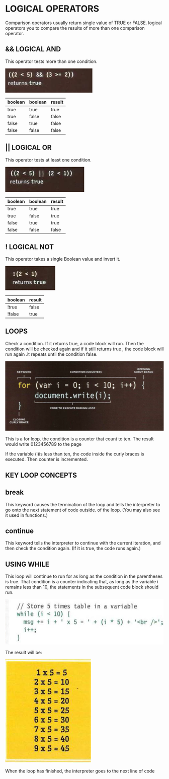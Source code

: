 # LOGICAL OPERATORS

Comparison operators usually return single value of TRUE or FALSE. logical operators you to compare the results of more than one comparison operator.

## && LOGICAL AND

This operator tests more than one condition.

![and](images/and.png)

| boolean | boolean |result|
| ---  | --- | ---|
| true |true |true |
| true |false |false |
| false |true |false |
| false |false |false |

## || LOGICAL OR

This operator tests at least one condition.

![or](images/or.png)

| boolean | boolean |result|
| ---  | --- | ---|
| true |true |true |
| true |false |true |
| false |true |true |
| false |false |false |

## ! LOGICAL NOT

This operator takes a single Boolean value and invert it.

 ![not](images/not.png)

| boolean | result|
| ---  | --- |
| !true |false |
| !false |true |

## LOOPS

Check a condition. If it returns true, a code block will run. Then the condition will be checked again and if it still returns true , the code block will run again .it repeats until the condition false.

 ![for](images/for.png)

This is a for loop. the condition is a counter that count to ten. The result would write 0123456789 to the page

If the variable (i)is less than ten, the code inside the curly braces is executed. Then counter is incremented.

## KEY LOOP CONCEPTS

## break

This keyword causes the termination of the loop and tells the interpreter to go onto the next statement of code outside.
of the loop. (You may also see it used in functions.)

## continue

This keyword tells the interpreter to continue with the current iteration, and then check the
condition again. (If it is true, the code runs again.)

## USING WHILE

This loop will continue to run for as long as the condition in the parentheses is true. That
condition is a counter indicating that, as long as the variable i remains less than 10, the
statements in the subsequent code block should run.

 ![while](images/while.png)

The result will be:

 ![result](images/result.png)

When the loop has finished, the interpreter goes to the next line of code